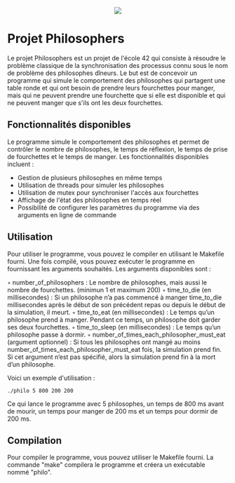 <p align="center">
  <img src="https://github.com/byaliego/42-project-badges/blob/main/badges/philosophers.png?raw=true">
</p>

# Projet Philosophers

Le projet Philosophers est un projet de l'école 42 qui consiste à résoudre le problème classique de la synchronisation des processus connu sous le nom de problème des philosophes dîneurs. Le but est de concevoir un programme qui simule le comportement des philosophes qui partagent une table ronde et qui ont besoin de prendre leurs fourchettes pour manger, mais qui ne peuvent prendre une fourchette que si elle est disponible et qui ne peuvent manger que s'ils ont les deux fourchettes.

## Fonctionnalités disponibles

Le programme simule le comportement des philosophes et permet de contrôler le nombre de philosophes, le temps de réflexion, le temps de prise de fourchettes et le temps de manger. Les fonctionnalités disponibles incluent :

- Gestion de plusieurs philosophes en même temps
- Utilisation de threads pour simuler les philosophes
- Utilisation de mutex pour synchroniser l'accès aux fourchettes
- Affichage de l'état des philosophes en temps réel
- Possibilité de configurer les paramètres du programme via des arguments en ligne de commande

## Utilisation

Pour utiliser le programme, vous pouvez le compiler en utilisant le Makefile fourni. Une fois compilé, vous pouvez exécuter le programme en fournissant les arguments souhaités. Les arguments disponibles sont :

◦ number_of_philosophers : Le nombre de philosophes, mais aussi le nombre de fourchettes. (minimun 1 et maximum 200)
◦ time_to_die (en millisecondes) : Si un philosophe n’a pas commencé à manger time_to_die millisecondes après le début de son précédent repas ou depuis le début de la  simulation, il meurt.
◦ time_to_eat (en millisecondes) : Le temps qu’un philosophe prend à manger. Pendant ce temps, un philosophe doit garder ses deux fourchettes.
◦ time_to_sleep (en millisecondes) : Le temps qu’un philosophe passe à dormir.
◦ number_of_times_each_philosopher_must_eat (argument optionnel) : Si tous les philosophes ont mangé au moins number_of_times_each_philosopher_must_eat fois, la simulation prend fin. Si cet argument n’est pas spécifié, alors la simulation prend fin à la mort d’un philosophe.

Voici un exemple d'utilisation :

`./philo 5 800 200 200`

Ce qui lance le programme avec 5 philosophes, un temps de 800 ms avant de mourir, un temps pour manger de 200 ms et un temps pour dormir de 200 ms.

## Compilation

Pour compiler le programme, vous pouvez utiliser le Makefile fourni. La commande "make" compilera le programme et créera un exécutable nommé "philo".
